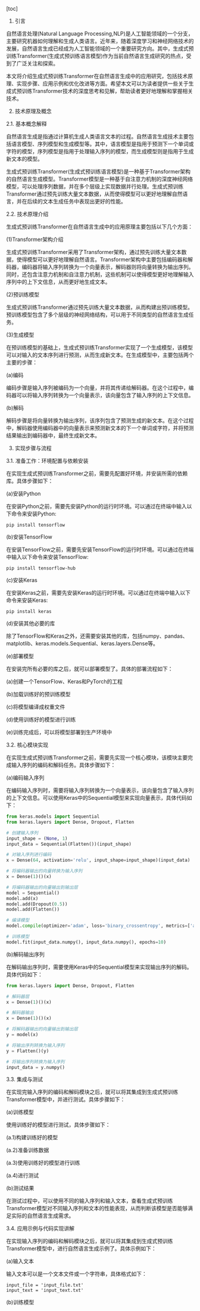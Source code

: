 
[toc]                    
                
                
1. 引言

自然语言处理(Natural Language Processing,NLP)是人工智能领域的一个分支，主要研究机器如何理解和生成人类语言。近年来，随着深度学习和神经网络技术的发展，自然语言生成已经成为人工智能领域的一个重要研究方向。其中，生成式预训练Transformer(生成式预训练语言模型)作为当前自然语言生成研究的热点，受到了广泛关注和探索。

本文将介绍生成式预训练Transformer在自然语言生成中的应用研究，包括技术原理、实现步骤、应用示例和优化改进等方面。希望本文可以为读者提供一些关于生成式预训练Transformer技术的深度思考和见解，帮助读者更好地理解和掌握相关技术。

2. 技术原理及概念

2.1. 基本概念解释

自然语言生成是指通过计算机生成人类语言文本的过程。自然语言生成技术主要包括语言模型、序列模型和生成模型等。其中，语言模型是指用于预测下一个单词或字符的模型，序列模型是指用于处理输入序列的模型，而生成模型则是指用于生成新文本的模型。

生成式预训练Transformer(生成式预训练语言模型)是一种基于Transformer架构的自然语言生成模型。Transformer模型是一种基于自注意力机制的深度神经网络模型，可以处理序列数据，并在多个层级上实现数据并行处理。生成式预训练Transformer通过预先训练大量文本数据，从而使得模型可以更好地理解自然语言，并在后续的文本生成任务中表现出更好的性能。

2.2. 技术原理介绍

生成式预训练Transformer在自然语言生成中的应用原理主要包括以下几个方面：

(1)Transformer架构介绍

生成式预训练Transformer采用了Transformer架构，通过预先训练大量文本数据，使得模型可以更好地理解自然语言。Transformer架构中主要包括编码器和解码器，编码器将输入序列转换为一个向量表示，解码器则将向量转换为输出序列。同时，还包含注意力机制和自注意力机制，这些机制可以使得模型更好地理解输入序列中的上下文信息，从而更好地生成文本。

(2)预训练模型

生成式预训练Transformer通过预先训练大量文本数据，从而构建出预训练模型。预训练模型包含了多个层级的神经网络结构，可以用于不同类型的自然语言生成任务。

(3)生成模型

在预训练模型的基础上，生成式预训练Transformer实现了一个生成模型，该模型可以对输入的文本序列进行预测，从而生成新文本。在生成模型中，主要包括两个主要的步骤：

(a)编码

编码步骤是输入序列被编码为一个向量，并将其传递给解码器。在这个过程中，编码器可以将输入序列转换为一个向量表示，该向量包含了输入序列的上下文信息。

(b)解码

解码步骤是将向量转换为输出序列，该序列包含了预测生成的新文本。在这个过程中，解码器使用编码器中的向量表示来预测新文本的下一个单词或字符，并将预测结果输出到编码器中，最终生成新文本。

3. 实现步骤与流程

3.1. 准备工作：环境配置与依赖安装

在实现生成式预训练Transformer之前，需要先配置好环境，并安装所需的依赖库。具体步骤如下：

(a)安装Python

在安装Python之前，需要先安装Python的运行时环境。可以通过在终端中输入以下命令来安装Python:

```
pip install tensorflow
```

(b)安装TensorFlow

在安装TensorFlow之前，需要先安装TensorFlow的运行时环境。可以通过在终端中输入以下命令来安装TensorFlow:

```
pip install tensorflow-hub
```

(c)安装Keras

在安装Keras之前，需要先安装Keras的运行时环境。可以通过在终端中输入以下命令来安装Keras:

```
pip install keras
```

(d)安装其他必要的库

除了TensorFlow和Keras之外，还需要安装其他的库，包括numpy、pandas、matplotlib、keras.models.Sequential、keras.layers.Dense等。

(e)部署模型

在安装完所有必要的库之后，就可以部署模型了。具体的部署流程如下：

(a)创建一个TensorFlow、Keras和PyTorch的工程

(b)加载训练好的预训练模型

(c)将模型编译成权重文件

(d)使用训练好的模型进行训练

(e)训练完成后，可以将模型部署到生产环境中

3.2. 核心模块实现

在实现生成式预训练Transformer之前，需要先实现一个核心模块，该模块主要完成输入序列的编码和解码任务。具体步骤如下：

(a)编码输入序列

在编码输入序列时，需要将输入序列转换为一个向量表示，该向量包含了输入序列的上下文信息。可以使用Keras中的Sequential模型来实现向量表示，具体代码如下：

```python
from keras.models import Sequential
from keras.layers import Dense, Dropout, Flatten

# 创建输入序列
input_shape = (None, 1)
input_data = Sequential(Flatten())(input_shape)

# 对输入序列进行编码
x = Dense(64, activation='relu', input_shape=input_shape)(input_data)

# 将编码器输出的向量转换为输入序列
x = Dense(1)()(x)

# 将编码器输出的向量输出到输出层
model = Sequential()
model.add(x)
model.add(Dropout(0.5))
model.add(Flatten())

# 编译模型
model.compile(optimizer='adam', loss='binary_crossentropy', metrics=['accuracy'])

# 训练模型
model.fit(input_data.numpy(), input_data.numpy(), epochs=10)
```

(b)解码输出序列

在解码输出序列时，需要使用Keras中的Sequential模型来实现输出序列的解码。具体代码如下：

```python
from keras.layers import Dense, Dropout, Flatten

# 解码器层
x = Dense(1)()(x)

# 解码器输出
x = Dense(1)()(x)

# 将解码器输出的向量输出到输出层
y = model(x)

# 将输出序列转换为输入序列
y = Flatten()(y)

# 将输出序列转换为输入序列
input_data = y.numpy()
```

3.3. 集成与测试

在实现完输入序列的编码和解码模块之后，就可以将其集成到生成式预训练Transformer模型中，并进行测试。具体步骤如下：

(a)训练模型

使用训练好的模型进行测试，具体步骤如下：

(a.1)构建训练好的模型

(a.2)准备训练数据

(a.3)使用训练好的模型进行训练

(a.4)进行测试

(b)测试结果

在测试过程中，可以使用不同的输入序列和输入文本，查看生成式预训练Transformer模型对不同输入序列和文本的性能表现，从而判断该模型是否能够满足实际的自然语言生成需求。

3.4. 应用示例与代码实现讲解

在实现输入序列的编码和解码模块之后，就可以将其集成到生成式预训练Transformer模型中，进行自然语言生成示例了。具体示例如下：

(a)输入文本

输入文本可以是一个文本文件或一个字符串，具体格式如下：

```
input_file = 'input_file.txt'
input_text = 'input_text.txt'
```

(b)训练模型

